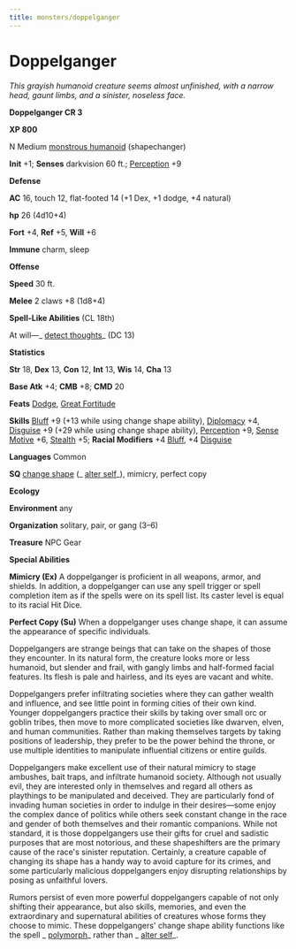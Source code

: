 ```yaml
---
title: monsters/doppelganger
---
```

# Doppelganger

_This grayish humanoid creature seems almost unfinished, with a narrow head, gaunt limbs, and a sinister, noseless face._

**Doppelganger CR 3**

**XP 800**

N Medium [monstrous humanoid](creatureTypes#_monstrous-humanoid) (shapechanger)

**Init** +1; **Senses** darkvision 60 ft.; [Perception](../skills/perception#_perception) +9

**Defense**

**AC** 16, touch 12, flat-footed 14 (+1 Dex, +1 dodge, +4 natural)

**hp** 26 (4d10+4)

**Fort** +4, **Ref** +5, **Will** +6

**Immune** charm, sleep

**Offense**

**Speed** 30 ft.

**Melee** 2 claws +8 (1d8+4)

**Spell-Like Abilities** (CL 18th)

At will—_ [detect thoughts](../spells/detectThoughts#_detect-thoughts)_ (DC 13)

**Statistics**

**Str** 18, **Dex** 13, **Con** 12, **Int** 13, **Wis** 14, **Cha** 13

**Base Atk** +4; **CMB** +8; **CMD** 20

**Feats** [Dodge](../feats#_dodge), [Great Fortitude](../feats#_great-fortitude)

**Skills** [Bluff](../skills/bluff#_bluff) +9 (+13 while using change shape ability), [Diplomacy](../skills/diplomacy#_diplomacy) +4, [Disguise](../skills/disguise#_disguise) +9 (+29 while using change shape ability), [Perception](../skills/perception#_perception) +9, [Sense Motive](../skills/senseMotive#_sense-motive) +6, [Stealth](../skills/stealth#_stealth) +5; **Racial Modifiers** +4 [Bluff](../skills/bluff#_bluff), +4 [Disguise](../skills/disguise#_disguise)

**Languages** Common

**SQ** [change shape](universalMonsterRules#_change-shape) (_ [alter self](../spells/alterSelf#_alter-self)_), mimicry, perfect copy

**Ecology**

**Environment** any

**Organization** solitary, pair, or gang (3–6)

**Treasure** NPC Gear

**Special Abilities**

**Mimicry (Ex)** A doppelganger is proficient in all weapons, armor, and shields. In addition, a doppelganger can use any spell trigger or spell completion item as if the spells were on its spell list. Its caster level is equal to its racial Hit Dice.

**Perfect Copy (Su)** When a doppelganger uses change shape, it can assume the appearance of specific individuals.

Doppelgangers are strange beings that can take on the shapes of those they encounter. In its natural form, the creature looks more or less humanoid, but slender and frail, with gangly limbs and half-formed facial features. Its flesh is pale and hairless, and its eyes are vacant and white.

Doppelgangers prefer infiltrating societies where they can gather wealth and influence, and see little point in forming cities of their own kind. Younger doppelgangers practice their skills by taking over small orc or goblin tribes, then move to more complicated societies like dwarven, elven, and human communities. Rather than making themselves targets by taking positions of leadership, they prefer to be the power behind the throne, or use multiple identities to manipulate influential citizens or entire guilds.

Doppelgangers make excellent use of their natural mimicry to stage ambushes, bait traps, and infiltrate humanoid society. Although not usually evil, they are interested only in themselves and regard all others as playthings to be manipulated and deceived. They are particularly fond of invading human societies in order to indulge in their desires—some enjoy the complex dance of politics while others seek constant change in the race and gender of both themselves and their romantic companions. While not standard, it is those doppelgangers use their gifts for cruel and sadistic purposes that are most notorious, and these shapeshifters are the primary cause of the race's sinister reputation. Certainly, a creature capable of changing its shape has a handy way to avoid capture for its crimes, and some particularly malicious doppelgangers enjoy disrupting relationships by posing as unfaithful lovers.

Rumors persist of even more powerful doppelgangers capable of not only shifting their appearance, but also skills, memories, and even the extraordinary and supernatural abilities of creatures whose forms they choose to mimic. These doppelgangers' change shape ability functions like the spell _ [polymorph](../spells/polymorph#_polymorph)_ rather than _ [alter self](../spells/alterSelf#_alter-self)_.

